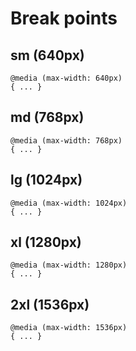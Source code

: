 # Break points

## sm (640px)	    
    @media (max-width: 640px)  
    { ... }

## md (768px)
    @media (max-width: 768px)  
    { ... }

## lg (1024px)
    @media (max-width: 1024px)  
    { ... }

## xl (1280px)
    @media (max-width: 1280px)  
    { ... }

## 2xl (1536px)
    @media (max-width: 1536px)  
    { ... }